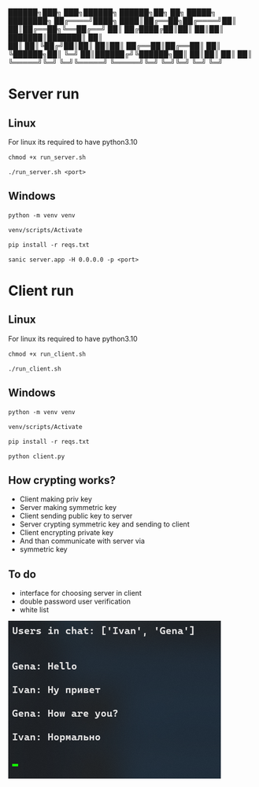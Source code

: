 
 ██████╗███╗   ███╗██████╗  ██████╗██╗  ██╗ █████╗ ████████╗
██╔════╝████╗ ████║██╔══██╗██╔════╝██║  ██║██╔══██╗╚══██╔══╝
██║     ██╔████╔██║██║  ██║██║     ███████║███████║   ██║   
██║     ██║╚██╔╝██║██║  ██║██║     ██╔══██║██╔══██║   ██║   
╚██████╗██║ ╚═╝ ██║██████╔╝╚██████╗██║  ██║██║  ██║   ██║   
 ╚═════╝╚═╝     ╚═╝╚═════╝  ╚═════╝╚═╝  ╚═╝╚═╝  ╚═╝   ╚═╝   
                                                            


# Server run 

## Linux 

For linux its required to have python3.10 

```
chmod +x run_server.sh
```

```
./run_server.sh <port>
```

## Windows 

```
python -m venv venv
```

```
venv/scripts/Activate
```

```
pip install -r reqs.txt
```

```
sanic server.app -H 0.0.0.0 -p <port>
```

# Client run 

## Linux 

For linux its required to have python3.10 

```
chmod +x run_client.sh
```
```
./run_client.sh
```

## Windows 

```
python -m venv venv
```

```
venv/scripts/Activate
```

```
pip install -r reqs.txt 
```

```
python client.py
```

## How crypting works? 

* Client making priv key
* Server making symmetric key 
* Client sending public key to server
* Server crypting symmetric key and sending to client 
* Client encrypting private key 
* And than communicate with server via
* symmetric key

## To do

* interface for choosing server in client 
* double password user verification
* white list

![preview](preview.png)
